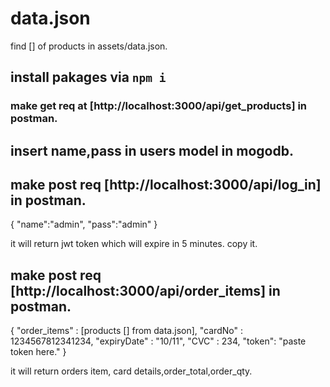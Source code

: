 # data.json

find [] of products in assets/data.json.

## install pakages via `npm i`

### make get req at [http://localhost:3000/api/get_products] in postman.

## insert name,pass in users model in mogodb.

## make post req [http://localhost:3000/api/log_in] in postman.

{
"name":"admin",
"pass":"admin"
}

it will return jwt token which will expire in 5 minutes. copy it.

## make post req [http://localhost:3000/api/order_items] in postman.

{
"order_items" : [products [] from data.json],
"cardNo" : 1234567812341234,
"expiryDate" : "10/11",
"CVC" : 234,
"token": "paste token here."
}

it will return orders item, card details,order_total,order_qty.
